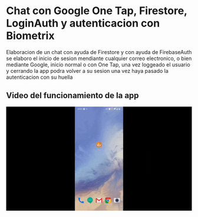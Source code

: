 # Chat con Google One Tap, Firestore, LoginAuth y autenticacion con Biometrix

Elaboracion de un chat con ayuda de Firestore y con ayuda de FirebaseAuth se elaboro el inicio de sesion mendiante cualquier correo electronico, o bien mediante Google, inicio normal o con One Tap, una vez loggeado el usuario y cerrando la app podra volver a su sesion una vez haya pasado la autenticacion con su huella

## Video del funcionamiento de la app
<img src="Chat.gif" alt="drawing" width="600"/>





